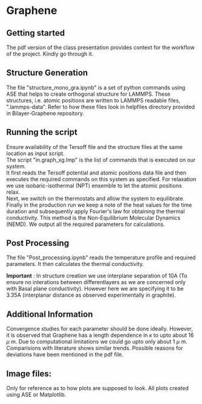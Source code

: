 # Graphene

## Getting started
The pdf version of the class presentation provides context for the workflow of the project.
Kindly go through it.<br>

## Structure Generation
The file "structure_mono_gra.ipynb" is a set of python commands using ASE that helps to create orthogonal structure for LAMMPS. 
These structures, i.e. atomic positions are written to LAMMPS readable files, ".lammps-data".
Refer to how these files look in helpfiles directory provided in Bilayer-Graphene repository.

## Running the script
Ensure availability of the Tersoff file and the structure files at the same location as input script.<br>
The script "in.graph_xg.lmp" is the list of commands that is executed on our system.<br> It first reads the  Tersoff potential and atomic positions data file and then executes the required commands on this system as specified. 
For relaxation we use isobaric-isothermal (NPT) ensemble to let the atomic positions relax.  
Next, we switch on the thermostats and allow the system to equilibrate.
Finally in the production run we keep a note of the heat values for the time duration and subsequently apply Fourier's law for obtaining the thermal conductivity. This method is the Non-Equilibrium Molecular Dynamics (NEMD).
We output all the required parameters for calculations.

## Post Processing
The file "Post_processing.ipynb" reads the temperature profile and required parameters. It then calculates the thermal conductivity.<br>

**Important** : In structure creation we use interplane separation of 10A (To ensure no interations between differentlayers as we are concerned only with Basal plane conductivity). However here we are specifying it to be 3.35A (interplanar distance as observed experimentally in graphite). 

## Additional Information
Convergence studies for each parameter should be done ideally. However, it is observed that Graphene has a length dependence in $\kappa$ to upto about 16 $\mu$ m. Due to computational limitations we could go upto only about 1 $\mu$ m. Comparisions with literature shows similar trends. Possible reasons for deviations have been mentioned in the pdf file. <br>

## Image files:
Only for reference as to how plots are supposed to look. All plots created using ASE or Matplotlib. 
